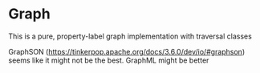 # Graph

This is a pure, property-label graph implementation with traversal classes

GraphSON (https://tinkerpop.apache.org/docs/3.6.0/dev/io/#graphson) seems like it might not be the
best. GraphML might be better
